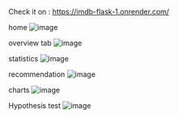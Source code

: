 Check it on : https://imdb-flask-1.onrender.com/

home
![image](https://github.com/user-attachments/assets/f0e514af-9f27-427f-88df-2fea2b1a6fa8)

overview tab
![image](https://github.com/user-attachments/assets/3082f3d3-6aa0-4f52-8797-b575ba501a8f)

statistics
![image](https://github.com/user-attachments/assets/63b9e02b-4ff8-4623-83d5-1bb17bc5dac4)

recommendation
![image](https://github.com/user-attachments/assets/ba6426ab-dd2b-4146-ab55-fb1260a1e536)

charts
![image](https://github.com/user-attachments/assets/4874c64d-d348-4927-bdc9-82530f83f6ca)

Hypothesis test
![image](https://github.com/user-attachments/assets/65bb9a3e-fed4-419e-a714-827dfa6f13e9)




